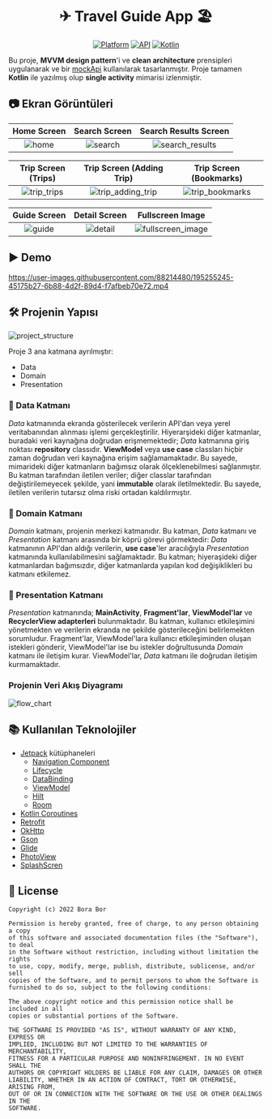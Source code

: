 <h1 align="center">✈ Travel Guide App 🏖</h1>

<p align="center">
  <a href="https://www.android.com/"><img alt="Platform" src="https://img.shields.io/badge/platform-android-brightgreen.svg"/></a>
  <a href="https://developer.android.com/about/versions/lollipop"><img alt="API" src="https://img.shields.io/badge/API-21%2B-brightgreen.svg?style=flat"/></a>
  <a href="https://github.com/JetBrains/kotlin/releases/tag/v1.7.10"><img alt="Kotlin" src="https://img.shields.io/badge/Kotlin-1.7.10-blueviolet"/></a>
</p>

Bu proje, **MVVM design pattern**'i ve **clean architecture** prensipleri uygulanarak ve bir [mockApi](https://6339f07e471b8c3955686976.mockapi.io/travel_list) kullanılarak tasarlanmıştır. Proje tamamen **Kotlin** ile yazılmış olup **single activity** mimarisi izlenmiştir. 

## 📷 Ekran Görüntüleri
Home Screen|Search Screen|Search Results Screen
:-:|:-:|:-:
![home](https://user-images.githubusercontent.com/88214480/195253745-d858e0eb-6750-4d19-abd2-2bf7ed335aab.jpg) | ![search](https://user-images.githubusercontent.com/88214480/195253806-ed4e366a-0218-423c-91dd-2204d6bcd5f6.jpg) | ![search_results](https://user-images.githubusercontent.com/88214480/195253834-c9d419be-d2b2-4f8a-8873-e21185ee8072.jpg)

|Trip Screen (Trips)|Trip Screen (Adding Trip)|Trip Screen (Bookmarks)|
:-:|:-:|:-:
![trip_trips](https://user-images.githubusercontent.com/88214480/195253920-3203d407-2d96-4cac-953e-6cac6559d3b0.jpg) | ![trip_adding_trip](https://user-images.githubusercontent.com/88214480/195254948-6eeda5fd-dab0-4973-bb67-43bc97039ed0.jpg) | ![trip_bookmarks](https://user-images.githubusercontent.com/88214480/195253973-6ed5bfdc-60b1-4dd5-bcc2-f240fcaef7f3.jpg)

Guide Screen|Detail Screen|Fullscreen Image
:-:|:-:|:-:
![guide](https://user-images.githubusercontent.com/88214480/195253977-3c4e9376-06b1-434e-96b2-a025759f70b5.jpg) | ![detail](https://user-images.githubusercontent.com/88214480/195253991-24cebdb7-3084-4119-82e1-8067e24a3cd6.jpg) | ![fullscreen_image](https://user-images.githubusercontent.com/88214480/195254003-031f85d5-0fb2-41da-9388-ed232490a8b1.jpg) |

## ▶ Demo
https://user-images.githubusercontent.com/88214480/195255245-45175b27-6b88-4d2f-89d4-f7afbeb70e72.mp4

## 🛠 Projenin Yapısı
![project_structure](https://user-images.githubusercontent.com/88214480/195248644-177f8d54-c18a-41b3-b366-beebab3d3113.png)

Proje 3 ana  katmana ayrılmıştır:
- Data
- Domain
- Presentation

### 🔸 Data Katmanı
*Data* katmanında ekranda gösterilecek verilerin API'dan veya yerel veritabanından alınması işlemi gerçekleştirilir. Hiyerarşideki diğer katmanlar, buradaki veri kaynağına doğrudan erişmemektedir; *Data* katmanına giriş noktası **repository** classıdır. **ViewModel** veya **use case** classları hiçbir zaman doğrudan veri kaynağına erişim sağlamamaktadır. Bu sayede, mimarideki diğer katmanların bağımsız olarak ölçeklenebilmesi sağlanmıştır. Bu katman tarafından iletilen veriler; diğer classlar tarafından değiştirilemeyecek şekilde, yani **immutable** olarak iletilmektedir. Bu sayede, iletilen verilerin tutarsız olma riski ortadan kaldılırmıştır.

### 🔸 Domain Katmanı
*Domain* katmanı, projenin merkezi katmanıdır. Bu katman, *Data* katmanı ve *Presentation* katmanı arasında bir köprü görevi görmektedir: *Data* katmanının API'dan aldığı verilerin, **use case**'ler aracılığıyla *Presentation* katmanında kullanılabilmesini sağlamaktadır. Bu katman; hiyeraşideki diğer katmanlardan bağımsızdır, diğer katmanlarda yapılan kod değişiklikleri bu katmanı etkilemez.

### 🔸 Presentation Katmanı
*Presentation* katmanında; **MainActivity**, **Fragment'lar**, **ViewModel'lar** ve **RecyclerView adapterleri** bulunmaktadır. Bu katman, kullanıcı etkileşimini yönetmekten ve verilerin ekranda ne şekilde gösterileceğini belirlemekten sorumludur. Fragment'lar, ViewModel'lara kullanıcı etkileşiminden oluşan istekleri gönderir, ViewModel'lar ise bu istekler doğrultusunda *Domain* katmanı ile iletişim kurar. ViewModel'lar, *Data* katmanı ile doğrudan iletişim kurmamaktadır.

### Projenin Veri Akış Diyagramı
![flow_chart](https://user-images.githubusercontent.com/88214480/195246398-65d6fd54-4945-4d2f-9cfe-4e94b5eb514f.png)

## 📚 Kullanılan Teknolojiler
- [Jetpack](https://developer.android.com/jetpack) kütüphaneleri
  - [Navigation Component](https://developer.android.com/guide/navigation)
  - [Lifecycle](https://developer.android.com/topic/libraries/architecture/lifecycle)
  - [DataBinding](https://developer.android.com/topic/libraries/data-binding)
  - [ViewModel](https://developer.android.com/topic/libraries/architecture/viewmodel)
  - [Hilt](https://developer.android.com/training/dependency-injection/hilt-android)
  - [Room](https://developer.android.com/training/data-storage/room)
- [Kotlin Coroutines](https://kotlinlang.org/docs/coroutines-overview.html)
- [Retrofit](https://github.com/square/retrofit)
- [OkHttp](https://github.com/square/okhttp)
- [Gson](https://github.com/google/gson)
- [Glide](https://github.com/bumptech/glide)
- [PhotoView](https://github.com/Baseflow/PhotoView)
- [SplashScren](https://developer.android.com/reference/kotlin/androidx/core/splashscreen/SplashScreen)

## 📜 License
```
Copyright (c) 2022 Bora Bor

Permission is hereby granted, free of charge, to any person obtaining a copy
of this software and associated documentation files (the "Software"), to deal
in the Software without restriction, including without limitation the rights
to use, copy, modify, merge, publish, distribute, sublicense, and/or sell
copies of the Software, and to permit persons to whom the Software is
furnished to do so, subject to the following conditions:

The above copyright notice and this permission notice shall be included in all
copies or substantial portions of the Software.

THE SOFTWARE IS PROVIDED "AS IS", WITHOUT WARRANTY OF ANY KIND, EXPRESS OR
IMPLIED, INCLUDING BUT NOT LIMITED TO THE WARRANTIES OF MERCHANTABILITY,
FITNESS FOR A PARTICULAR PURPOSE AND NONINFRINGEMENT. IN NO EVENT SHALL THE
AUTHORS OR COPYRIGHT HOLDERS BE LIABLE FOR ANY CLAIM, DAMAGES OR OTHER
LIABILITY, WHETHER IN AN ACTION OF CONTRACT, TORT OR OTHERWISE, ARISING FROM,
OUT OF OR IN CONNECTION WITH THE SOFTWARE OR THE USE OR OTHER DEALINGS IN THE
SOFTWARE.
```
